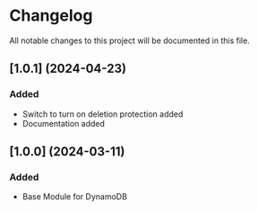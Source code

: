 # Changelog

All notable changes to this project will be documented in this file.

## [1.0.1] (2024-04-23)

### Added

* Switch to turn on deletion protection added
* Documentation added

## [1.0.0] (2024-03-11)

### Added

* Base Module for DynamoDB